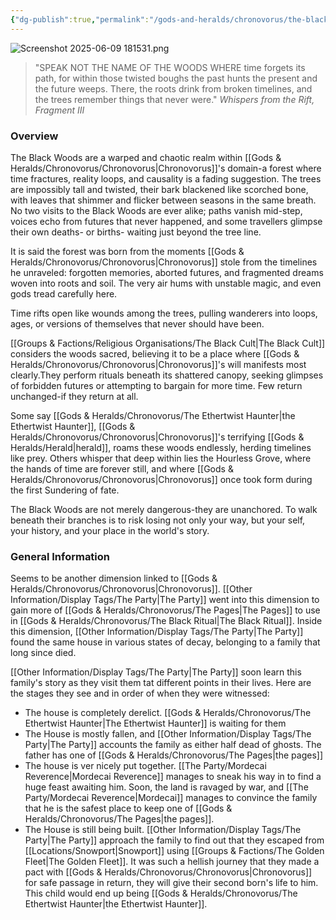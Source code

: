 ```yaml
---
{"dg-publish":true,"permalink":"/gods-and-heralds/chronovorus/the-black-woods/","updated":"2025-06-09T21:29:39.646+01:00"}
---
```


![Screenshot 2025-06-09 181531.png](/img/user/Admin/Attachments/Screenshot%202025-06-09%20181531.png)

> "SPEAK NOT THE NAME OF THE WOODS WHERE time forgets its path, for within those twisted boughs the past hunts the present and the future weeps. There, the roots drink from broken timelines, and the trees remember things that never were." <cite> Whispers from the Rift, Fragment III </cite>

### Overview
The Black Woods are a warped and chaotic realm within [[Gods & Heralds/Chronovorus/Chronovorus\|Chronovorus]]'s domain-a forest where time fractures, reality loops, and causality is a fading suggestion. The trees are impossibly tall and twisted, their bark blackened like scorched bone, with leaves that shimmer and flicker between seasons in the same breath. No two visits to the Black Woods are ever alike; paths vanish mid-step, voices echo from futures that never happened, and some travellers glimpse their own deaths- or births- waiting just beyond the tree line.

It is said the forest was born from the moments [[Gods & Heralds/Chronovorus/Chronovorus\|Chronovorus]] stole from the timelines he unraveled: forgotten memories, aborted futures, and fragmented dreams woven into roots and soil. The very air hums with unstable magic, and even gods tread carefully here.

Time rifts open like wounds among the trees, pulling wanderers into loops, ages, or versions of themselves that never should have been.

[[Groups & Factions/Religious Organisations/The Black Cult\|The Black Cult]] considers the woods sacred, believing it to be a place where [[Gods & Heralds/Chronovorus/Chronovorus\|Chronovorus]]'s will manifests most clearly.They perform rituals beneath its shattered canopy, seeking glimpses of forbidden futures or attempting to bargain for more time. Few return unchanged-if they return at all.

Some say [[Gods & Heralds/Chronovorus/The Ethertwist Haunter\|the Ethertwist Haunter]], [[Gods & Heralds/Chronovorus/Chronovorus\|Chronovorus]]'s terrifying [[Gods & Heralds/Herald\|herald]], roams these woods endlessly, herding timelines like prey. Others whisper that deep within lies the Hourless Grove, where the hands of time are forever still, and where [[Gods & Heralds/Chronovorus/Chronovorus\|Chronovorus]] once took form during the first Sundering of fate.

The Black Woods are not merely dangerous-they are unanchored. To walk beneath their branches is to risk losing not only your way, but your self, your history, and your place in the world's story.

### General Information 
Seems to be another dimension linked to [[Gods & Heralds/Chronovorus/Chronovorus\|Chronovorus]]. [[Other Information/Display Tags/The Party\|The Party]] went into this dimension to gain more of [[Gods & Heralds/Chronovorus/The Pages\|The Pages]] to use in [[Gods & Heralds/Chronovorus/The Black Ritual\|The Black Ritual]]. Inside this dimension, [[Other Information/Display Tags/The Party\|The Party]] found the same house in various states of decay, belonging to a family that long since died. 

[[Other Information/Display Tags/The Party\|The Party]] soon learn this family's story as they visit them tat different points in their lives. Here are the stages they see and in order of when they were witnessed:
- The house is completely derelict. [[Gods & Heralds/Chronovorus/The Ethertwist Haunter\|The Ethertwist Haunter]] is waiting for them 
- The House is mostly fallen, and [[Other Information/Display Tags/The Party\|The Party]] accounts the family as either half dead of ghosts. The father has one of [[Gods & Heralds/Chronovorus/The Pages\|the pages]]
- The house is ver nicely put together. [[The Party/Mordecai Reverence\|Mordecai Reverence]] manages to sneak his way in to find a huge feast awaiting him. Soon, the land is ravaged by war, and [[The Party/Mordecai Reverence\|Mordecai]] manages to convince the family that he is the safest place to keep one of [[Gods & Heralds/Chronovorus/The Pages\|the pages]]. 
- The House is still being built. [[Other Information/Display Tags/The Party\|The Party]] approach the family to find out that they escaped from [[Locations/Snowport\|Snowport]] using [[Groups & Factions/The Golden Fleet\|The Golden Fleet]]. It was such a hellish journey that they made a pact with [[Gods & Heralds/Chronovorus/Chronovorus\|Chronovorus]] for safe passage in return, they will give their second born's life to him. This child would end up being [[Gods & Heralds/Chronovorus/The Ethertwist Haunter\|the Ethertwist Haunter]].